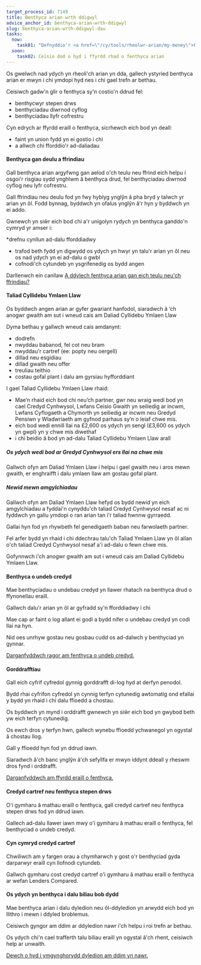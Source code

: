 ```yaml
---
target_process_id: 7149
title: Benthyca arian wrth ddigwyl
advice_anchor_id: benthyca-arian-wrth-ddigwyl
slug: benthyca-arian-wrth-ddigwyl-dau
tasks:
  now:
    task01: "Defnyddio'r <a href=\"/cy/tools/rheolwr-arian/my-money\">Fy Arian</a> i gyfrifo faint o arian sydd gennyf nawr"
  soon:
    task02: Ceisio dod o hyd i ffyrdd rhad o fenthyca arian
---
```

Os gwelwch nad ydych yn rheoli'ch arian yn dda, gallech ystyried benthyca arian er mwyn i chi ymdopi hyd nes i chi gael trefn ar bethau.

Ceisiwch gadw'n glir o fenthyca sy'n costio'n ddrud fel:
* benthycwyr stepen drws
* benthyciadau diwrnod cyflog
* benthyciadau llyfr cofrestru

Cyn edrych ar ffyrdd eraill o fenthyca, sicrhewch eich bod yn deall:
* faint yn union fydd yn ei gostio i chi
* a allwch chi fforddio'r ad-daliadau

#### Benthyca gan deulu a ffrindiau
Gall benthyca arian argyfwng gan aelod o'ch teulu neu ffrind eich helpu i osgoi'r risgiau sydd ynghlwm â benthyca drud, fel benthyciadau diwrnod cyflog neu lyfr cofrestru.

Gall ffrindiau neu deulu fod yn fwy hyblyg ynglŷn â pha bryd y talwch yr arian yn ôl. Fodd bynnag, byddwch yn ofalus ynglŷn â'r hyn y byddwch yn ei addo.

Gwnewch yn siŵr eich bod chi a'r unigolyn rydych yn benthyca ganddo'n cymryd yr amser i:

*drefnu cynllun ad-dalu fforddiadwy
* trafod beth fydd yn digwydd os ydych yn hwyr yn talu'r arian yn ôl neu os nad ydych yn ei ad-dalu o gwbl
* cofnodi'ch cytundeb yn ysgrifenedig os bydd angen

Darllenwch ein canllaw [A ddylech fenthyca arian gan eich teulu neu'ch ffrindiau?](/cy/articles/a-ddylech-gael-benthyg-arian-gan-eich-teulu-neuch-ffrindiau)

#### Taliad Cyllidebu Ymlaen Llaw
Os byddwch angen arian ar gyfer gwariant hanfodol, siaradwch â ‘ch anogwr gwaith am sut i wneud cais am Daliad Cyllidebu Ymlaen Llaw

Dyma bethau y gallwch wneud cais amdanynt:
* dodrefn
* nwyddau babanod, fel cot neu bram
* nwyddau'r cartref (ee: popty neu oergell)
* dillad neu esgidiau
* dillad gwaith neu offer
* treuliau teithio
* costau gofal plant i dalu am gyrsiau hyfforddiant

I gael Taliad Cyllidebu Ymlaen Llaw rhaid:

* Mae’n rhaid eich bod chi neu’ch partner, gwr neu wraig wedi bod yn cael Credyd Cynhwysol, Lwfans Ceisio Gwaith yn seiliedig ar incwm, Lwfans Cyflogaeth a Chymorth yn seiliedig ar incwm neu Gredyd Pensiwn y Wladwriaeth am gyfnod parhaus sy’n o leiaf chwe mis.
* eich bod wedi ennill llai na £2,600 os ydych yn sengl (£3,600 os ydych yn gwpl) yn y chwe mis diwethaf
* i chi beidio â bod yn ad-dalu Taliad Cyllidebu Ymlaen Llaw arall

##### Os ydych wedi bod ar Gredyd Cynhwysol ers llai na chwe mis
Gallwch ofyn am Daliad Ymlaen Llaw i helpu i gael gwaith neu i aros mewn gwaith, er enghraifft i dalu ymlaen llaw am gostau gofal plant.

##### Newid mewn amgylchiadau
Gallwch ofyn am Daliad Ymlaen Llaw hefyd os bydd newid yn eich amgylchiadau a fyddai'n cynyddu'ch taliad Credyd Cynhwysol nesaf ac ni fyddwch yn gallu ymdopi o ran arian tan i'r taliad hwnnw gyrraedd.

Gallai hyn fod yn rhywbeth fel genedigaeth baban neu farwolaeth partner.

Fel arfer bydd yn rhaid i chi ddechrau talu'ch Taliad Ymlaen Llaw yn ôl allan o'ch taliad Credyd Cynhwysol nesaf a'i ad-dalu o fewn chwe mis.

Gofynnwch i'ch anogwr gwaith am sut i wneud cais am Daliad Cyllidebu Ymlaen Llaw.

#### Benthyca o undeb credyd
Mae benthyciadau o undebau credyd yn llawer rhatach na benthyca drud o ffynonellau eraill.

Gallwch dalu'r arian yn ôl ar gyfradd sy'n fforddiadwy i chi

Mae cap ar faint o log allant ei godi a bydd nifer o undebau credyd yn codi llai na hyn.

Nid oes unrhyw gostau neu gosbau cudd os ad-dalwch y benthyciad yn gynnar.

[Darganfyddwch ragor am fenthyca o undeb credyd.](/cy/articles/benthyca-gan-undeb-credyd)

#### Gorddrafftiau
Gall eich cyfrif cyfredol gynnig gorddrafft di-log hyd at derfyn penodol.

Bydd rhai cyfrifon cyfredol yn cynnig terfyn cytunedig awtomatig ond efallai y bydd yn rhaid i chi dalu ffioedd a chostau.

Os byddwch yn mynd i orddrafft gwnewch yn siŵr eich bod yn gwybod beth yw eich terfyn cytunedig.

Os ewch dros y terfyn hwn, gallech wynebu ffioedd ychwanegol yn ogystal â chostau llog.

Gall y ffioedd hyn fod yn ddrud iawn.

Siaradwch â'ch banc ynglŷn â'ch sefyllfa er mwyn iddynt ddeall y rheswm dros fynd i orddrafft.

[Darganfyddwch am ffyrdd eraill o fenthyca.](/cy/articles/penderfynu-ar-y-math-gorau-o-gredyd-i-chi)

#### Credyd cartref neu fenthyca stepen drws

O'i gymharu â mathau eraill o fenthyca, gall credyd cartref neu fenthyca stepen drws fod yn ddrud iawn.

Gallech ad-dalu llawer iawn mwy o'i gymharu â mathau eraill o fenthyca, fel benthyciad o undeb credyd.

#### Cyn cymryd credyd cartref
Chwiliwch am y fargen orau a chymharwch y gost o'r benthyciad gyda darparwyr eraill cyn llofnodi cytundeb.

Gallwch gymharu cost credyd cartref o'i gymharu â mathau eraill o fenthyca ar wefan Lenders Compared.

#### Os ydych yn benthyca i dalu biliau bob dydd
Mae benthyca arian i dalu dyledion neu ôl-ddyledion yn arwydd eich bod yn llithro i mewn i ddyled broblemus.

Ceisiwch gyngor am ddim ar ddyledion nawr i'ch helpu i roi trefn ar bethau.

Os ydych chi'n cael trafferth talu biliau eraill yn ogystal â'ch rhent, ceisiwch help ar unwaith.

[Dewch o hyd i ymgynghorydd dyledion am ddim yn nawr.](/cy/tools/canfyddwr-cyngor-ar-ddyledion)
